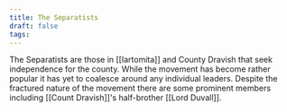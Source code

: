```yaml
---
title: The Separatists
draft: false
tags:
---
```

 The Separatists are those in [[Iartomita]] and County Dravish that seek independence for the county. While the movement has become rather popular it has yet to coalesce around any individual leaders. Despite the fractured nature of the movement there are some prominent members including [[Count Dravish]]'s half-brother [[Lord Duvall]]. 